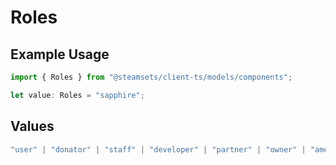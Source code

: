 # Roles

## Example Usage

```typescript
import { Roles } from "@steamsets/client-ts/models/components";

let value: Roles = "sapphire";
```

## Values

```typescript
"user" | "donator" | "staff" | "developer" | "partner" | "owner" | "amethyst" | "amber" | "emerald" | "sapphire" | "ruby" | "diamond" | "contributor" | "early_supporter" | "beta" | "translator" | "top_100" | "badge_scout"
```